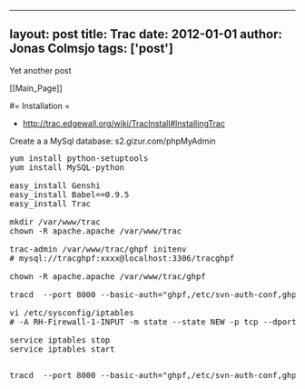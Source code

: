 
---
layout: post
title: Trac
date: 2012-01-01
author: Jonas Colmsjo
tags: ['post']
---

Yet another post





[[Main_Page]]


#= Installation =

* http://trac.edgewall.org/wiki/TracInstall#InstallingTrac

Create a a MySql database: s2.gizur.com/phpMyAdmin

<pre>
yum install python-setuptools
yum install MySQL-python

easy_install Genshi
easy_install Babel==0.9.5
easy_install Trac

mkdir /var/www/trac
chown -R apache.apache /var/www/trac

trac-admin /var/www/trac/ghpf initenv
# mysql://tracghpf:xxxx@localhost:3306/tracghpf

chown -R apache.apache /var/www/trac/ghpf

tracd  --port 8000 --basic-auth="ghpf,/etc/svn-auth-conf,ghpf env" /var/www/trac/ghpf &> /var/log/trac.log &

vi /etc/sysconfig/iptables
# -A RH-Firewall-1-INPUT -m state --state NEW -p tcp --dport 8000 -j ACCEPT

service iptables stop
service iptables start
</pre>



<pre>

tracd  --port 8000 --basic-auth="ghpf,/etc/svn-auth-conf,ghpf env" /var/www/trac/ghpf &> /var/log/trac.log &



</pre>
